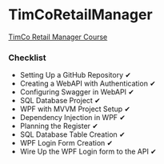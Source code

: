 # TimCoRetailManager
[TimCo Retail Manager Course](https://www.youtube.com/playlist?list=PLLWMQd6PeGY0bEMxObA6dtYXuJOGfxSPx)

### Checklist

* Setting Up a GitHub Repository ✔
* Creating a WebAPI with Authentication ✔
* Configuring Swagger in WebAPI ✔
* SQL Database Project ✔
* WPF with MVVM Project Setup ✔
* Dependency Injection in WPF ✔
* Planning the Register ✔
* SQL Database Table Creation ✔
* WPF Login Form Creation ✔
* Wire Up the WPF Login form to the API ✔
